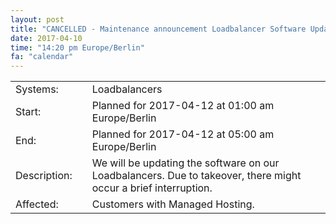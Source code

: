 ```yaml
---
layout: post
title: "CANCELLED - Maintenance announcement Loadbalancer Software Update"
date: 2017-04-10
time: "14:20 pm Europe/Berlin"
fa: "calendar"
---
```


|                   |   |                                                                      |
|-------------------|---|----------------------------------------------------------------------|
| Systems:          |   | Loadbalancers                                                            |
| Start:            |   | Planned for 2017-04-12 at 01:00 am Europe/Berlin              |
| End:              |   | Planned for 2017-04-12 at 05:00 am Europe/Berlin              |    
| Description:      |   | We will be updating the software on our Loadbalancers. Due to takeover, there might occur a brief interruption. |
| Affected:         |   | Customers with Managed Hosting.                                                 |
